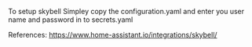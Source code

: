 To setup skybell
Simpley copy the configuration.yaml and enter you user name and password in to secrets.yaml

References:
https://www.home-assistant.io/integrations/skybell/

